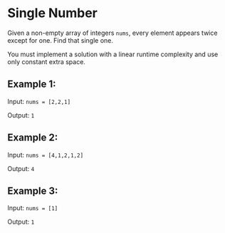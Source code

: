 # Single Number
Given a non-empty array of integers `nums`, every element appears twice except for one. Find that single one.

You must implement a solution with a linear runtime complexity and use only constant extra space.

## Example 1:
Input: `nums = [2,2,1]`

Output: `1`

## Example 2:
Input: `nums = [4,1,2,1,2]`

Output: `4`

## Example 3:
Input: `nums = [1]`

Output: `1`
